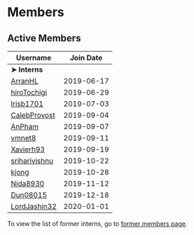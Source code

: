 # Members

## Active Members

|**Username**|**Join Date**|
|------------|-------------|
|**➤ Interns**||
|[ArranHL](profiles/ArranHL.md)|2019-06-17|
|[hiroTochigi](profiles/hiroTochigi.md)|2019-06-29|
|[Irisb1701](profiles/irisb1701.md)|2019-07-03|
|[CalebProvost](profiles/CalebProvost.md)|2019-09-04|
|[AnPham](profiles/phamduchongan93.md)|2019-09-07|
|[vmnet8](profiles/vmnet8.md)|2019-09-11|
|[Xavierh93](profiles/Xavierh93.md)|2019-09-19|
|[sriharivishnu](profiles/sriharivishnu.md)|2019-10-22|
|[kjong](profiles/kjong.md)|2019-10-28|
|[Nida8930](profiles/Nida8930.md)|2019-11-12|
|[Dun08015](profiles/dun08015.md)|2019-12-18|
|[LordJashin32](profiles/LordJashin32.md)|2020-01-01|

To view the list of former interns, go to [former members page](retiredinterns.md).
